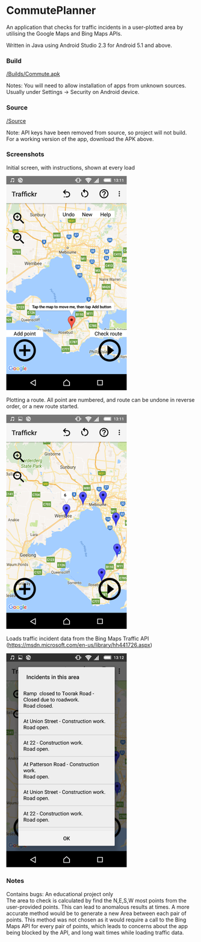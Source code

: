 # CommutePlanner

An application that checks for traffic incidents in a user-plotted area by utilising the Google Maps and Bing Maps APIs.

Written in Java using Android Studio 2.3 for Android 5.1 and above.
  

### Build

<a href="https://github.com/kellybs1/CommutePlanner/blob/master/Builds/Commute.apk?raw=true">/Builds/Commute.apk</a>

Notes: You will need to allow installation of apps from unknown sources. Usually under Settings -> Security on Android device.


### Source

<a href="Source/Commute/app/src/main">/Source</a>

Note: API keys have been removed from source, so project will not build. For a working version of the app, download the APK above.


### Screenshots

Initial screen, with instructions, shown at every load

<img src="screenshots/screenshot1.png" width="320"/>



Plotting a route. All point are numbered, and route can be undone in reverse order, or a new route started.

<img src="screenshots/screenshot2.png" width="320"/>



Loads traffic incident data from the Bing Maps Traffic API (https://msdn.microsoft.com/en-us/library/hh441726.aspx)

<img src="screenshots/screenshot3.png" width="320"/>


### Notes
Contains bugs: An educational project only    
The area to check is calculated by find the N,E,S,W most points from the user-provided points. This can lead to anomalous results at times.
A more accurate method would be to generate a new Area between each pair of points. This method was not chosen as it would require a call to the Bing Maps API for every pair of points, which leads to concerns about the app being blocked by the API, and long wait times while loading traffic data.

